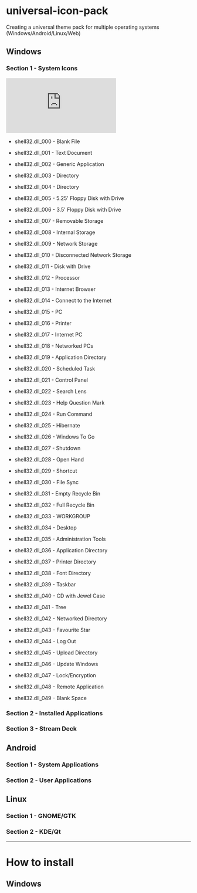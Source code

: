 # universal-icon-pack
Creating a universal theme pack for multiple operating systems (Windows/Android/Linux/Web)

## Windows

### Section 1 - System Icons

![Source](https://renenyffenegger.ch/development/Windows/PowerShell/examples/WinAPI/ExtractIconEx/shell32.html)

- shell32.dll_000 - Blank File
- shell32.dll_001 - Text Document
- shell32.dll_002 - Generic Application
- shell32.dll_003 - Directory
- shell32.dll_004 - Directory
- shell32.dll_005 - 5.25' Floppy Disk with Drive
- shell32.dll_006 - 3.5' Floppy Disk with Drive
- shell32.dll_007 - Removable Storage
- shell32.dll_008 - Internal Storage
- shell32.dll_009 - Network Storage

- shell32.dll_010 - Disconnected Network Storage
- shell32.dll_011 - Disk with Drive
- shell32.dll_012 - Processor
- shell32.dll_013 - Internet Browser
- shell32.dll_014 - Connect to the Internet
- shell32.dll_015 - PC
- shell32.dll_016 - Printer
- shell32.dll_017 - Internet PC
- shell32.dll_018 - Networked PCs
- shell32.dll_019 - Application Directory

- shell32.dll_020 - Scheduled Task
- shell32.dll_021 - Control Panel
- shell32.dll_022 - Search Lens
- shell32.dll_023 - Help Question Mark
- shell32.dll_024 - Run Command
- shell32.dll_025 - Hibernate
- shell32.dll_026 - Windows To Go
- shell32.dll_027 - Shutdown
- shell32.dll_028 - Open Hand
- shell32.dll_029 - Shortcut

- shell32.dll_030 - File Sync
- shell32.dll_031 - Empty Recycle Bin
- shell32.dll_032 - Full Recycle Bin
- shell32.dll_033 - WORKGROUP
- shell32.dll_034 - Desktop
- shell32.dll_035 - Administration Tools
- shell32.dll_036 - Application Directory
- shell32.dll_037 - Printer Directory
- shell32.dll_038 - Font Directory
- shell32.dll_039 - Taskbar

- shell32.dll_040 - CD with Jewel Case
- shell32.dll_041 - Tree
- shell32.dll_042 - Networked Directory
- shell32.dll_043 - Favourite Star
- shell32.dll_044 - Log Out
- shell32.dll_045 - Upload Directory
- shell32.dll_046 - Update Windows
- shell32.dll_047 - Lock/Encryption
- shell32.dll_048 - Remote Application
- shell32.dll_049 - Blank Space

### Section 2 - Installed Applications

### Section 3 - Stream Deck

## Android

### Section 1 - System Applications

### Section 2 - User Applications

## Linux

### Section 1 - GNOME/GTK

### Section 2 - KDE/Qt

-----

# How to install

## Windows 

